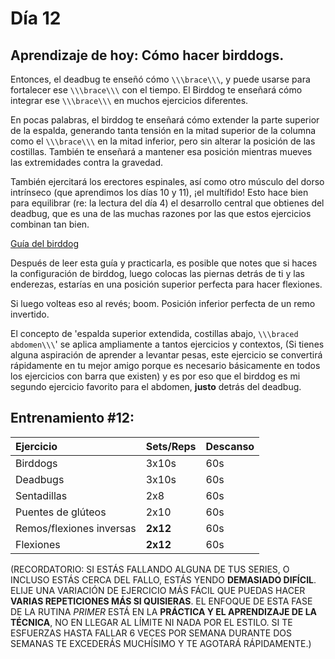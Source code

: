 # Día 12

## Aprendizaje de hoy: Cómo hacer birddogs.

Entonces, el deadbug te enseñó cómo `\\\brace\\\`, y puede usarse para fortalecer ese `\\\brace\\\` con el tiempo. El Birddog te enseñará cómo integrar ese `\\\brace\\\` en muchos ejercicios diferentes.

En pocas palabras, el birddog te enseñará cómo extender la parte superior de la espalda, generando tanta tensión en la mitad superior de la columna como el `\\\brace\\\` en la mitad inferior, pero sin alterar la posición de las costillas. También te enseñará a mantener esa posición mientras mueves las extremidades contra la gravedad.

También ejercitará los erectores espinales, así como otro músculo del dorso intrínseco (que aprendimos los días 10 y 11), ¡el multífido! Esto hace bien para equilibrar (re: la lectura del día 4) el desarrollo central que obtienes del deadbug, que es una de las muchas razones por las que estos ejercicios combinan tan bien.

[Guía del birddog](https://www.nick-e.com/bird-dog)

Después de leer esta guía y practicarla, es posible que notes que si haces la configuración de birddog, luego colocas las piernas detrás de ti y las enderezas, estarías en una posición superior perfecta para hacer flexiones.

Si luego volteas eso al revés; boom. Posición inferior perfecta de un remo invertido.

El concepto de 'espalda superior extendida, costillas abajo, `\\\braced abdomen\\\`' se aplica ampliamente a tantos ejercicios y contextos, (Si tienes alguna aspiración de aprender a levantar pesas, este ejercicio se convertirá rápidamente en tu mejor amigo porque es necesario básicamente en todos los ejercicios con barra que existen) y es por eso que el birddog es mi segundo ejercicio favorito para el abdomen, **justo** detrás del deadbug.

## Entrenamiento #12:

|Ejercicio|Sets/Reps|Descanso|
|:-|:-|:-|
|Birddogs|3x10s|60s|
|Deadbugs|3x10s|60s|
|Sentadillas|2x8|60s|
|Puentes de glúteos|2x10|60s|
|Remos/flexiones inversas|**2x12**|60s|
|Flexiones|**2x12**|60s|

(RECORDATORIO: SI ESTÁS FALLANDO ALGUNA DE TUS SERIES, O INCLUSO ESTÁS CERCA DEL FALLO, ESTÁS YENDO **DEMASIADO DIFÍCIL**. ELIJE UNA VARIACIÓN DE EJERCICIO MÁS FÁCIL QUE PUEDAS HACER **VARIAS REPETICIONES MÁS SI QUISIERAS**. EL ENFOQUE DE ESTA FASE DE LA RUTINA *PRIMER* ESTÁ EN LA **PRÁCTICA Y EL APRENDIZAJE DE LA TÉCNICA**, NO EN LLEGAR AL LÍMITE NI NADA POR EL ESTILO. SI TE ESFUERZAS HASTA FALLAR 6 VECES POR SEMANA DURANTE DOS SEMANAS TE EXCEDERÁS MUCHÍSIMO Y TE AGOTARÁ RÁPIDAMENTE.)

